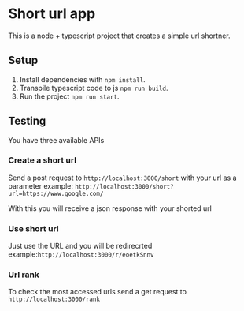 # Short url app

This is a node + typescript project that creates a simple url shortner.

## Setup

1. Install dependencies with `npm install`.
2. Transpile typescript code to js `npm run build`.
3. Run the project `npm run start`.

## Testing

You have three available APIs

### Create a short url

Send a post request to `http://localhost:3000/short` with your url as a parameter example: `http://localhost:3000/short?url=https://www.google.com/`

With this you will receive a json response with your shorted url

### Use short url

Just use the URL and you will be redirecrted example:`http://localhost:3000/r/eoetkSnnv`

### Url rank

To check the most accessed urls send a get request to `http://localhost:3000/rank`

